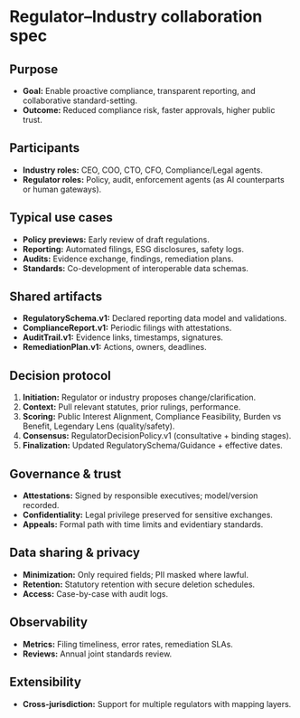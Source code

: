 # Regulator–Industry collaboration spec

## Purpose
- **Goal:** Enable proactive compliance, transparent reporting, and collaborative standard-setting.
- **Outcome:** Reduced compliance risk, faster approvals, higher public trust.

## Participants
- **Industry roles:** CEO, COO, CTO, CFO, Compliance/Legal agents.
- **Regulator roles:** Policy, audit, enforcement agents (as AI counterparts or human gateways).

## Typical use cases
- **Policy previews:** Early review of draft regulations.
- **Reporting:** Automated filings, ESG disclosures, safety logs.
- **Audits:** Evidence exchange, findings, remediation plans.
- **Standards:** Co-development of interoperable data schemas.

## Shared artifacts
- **RegulatorySchema.v1:** Declared reporting data model and validations.
- **ComplianceReport.v1:** Periodic filings with attestations.
- **AuditTrail.v1:** Evidence links, timestamps, signatures.
- **RemediationPlan.v1:** Actions, owners, deadlines.

## Decision protocol
1. **Initiation:** Regulator or industry proposes change/clarification.
2. **Context:** Pull relevant statutes, prior rulings, performance.
3. **Scoring:** Public Interest Alignment, Compliance Feasibility, Burden vs Benefit, Legendary Lens (quality/safety).
4. **Consensus:** RegulatorDecisionPolicy.v1 (consultative + binding stages).
5. **Finalization:** Updated RegulatorySchema/Guidance + effective dates.

## Governance & trust
- **Attestations:** Signed by responsible executives; model/version recorded.
- **Confidentiality:** Legal privilege preserved for sensitive exchanges.
- **Appeals:** Formal path with time limits and evidentiary standards.

## Data sharing & privacy
- **Minimization:** Only required fields; PII masked where lawful.
- **Retention:** Statutory retention with secure deletion schedules.
- **Access:** Case-by-case with audit logs.

## Observability
- **Metrics:** Filing timeliness, error rates, remediation SLAs.
- **Reviews:** Annual joint standards review.

## Extensibility
- **Cross-jurisdiction:** Support for multiple regulators with mapping layers.
